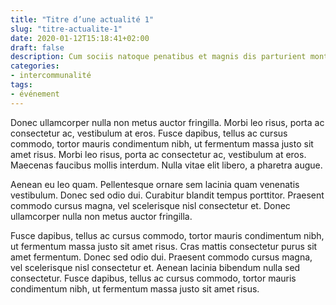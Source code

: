 ```yaml
---
title: "Titre d’une actualité 1"
slug: "titre-actualite-1"
date: 2020-01-12T15:18:41+02:00
draft: false
description: Cum sociis natoque penatibus et magnis dis parturient montes, nascetur ridiculus mus. Maecenas faucibus mollis interdum.
categories:
- intercommunalité
tags:
- événement
---
```


Donec ullamcorper nulla non metus auctor fringilla. Morbi leo risus, porta ac consectetur ac, vestibulum at eros. Fusce dapibus, tellus ac cursus commodo, tortor mauris condimentum nibh, ut fermentum massa justo sit amet risus. Morbi leo risus, porta ac consectetur ac, vestibulum at eros. Maecenas faucibus mollis interdum. Nulla vitae elit libero, a pharetra augue.

Aenean eu leo quam. Pellentesque ornare sem lacinia quam venenatis vestibulum. Donec sed odio dui. Curabitur blandit tempus porttitor. Praesent commodo cursus magna, vel scelerisque nisl consectetur et. Donec ullamcorper nulla non metus auctor fringilla.

Fusce dapibus, tellus ac cursus commodo, tortor mauris condimentum nibh, ut fermentum massa justo sit amet risus. Cras mattis consectetur purus sit amet fermentum. Donec sed odio dui. Praesent commodo cursus magna, vel scelerisque nisl consectetur et. Aenean lacinia bibendum nulla sed consectetur. Fusce dapibus, tellus ac cursus commodo, tortor mauris condimentum nibh, ut fermentum massa justo sit amet risus.